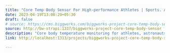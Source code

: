 ```yaml
---
title: "Core Temp Body Sensor For High-performance Athletes | Sports. Athletes | Biggworks"
date: 2023-04-19T13:08:29+05:30
draft: false
# source: https://cms.biggworks.com/biggworks-project-core-temp-body-sensor
source: http://bw-strapi:1337/biggworks-project-core-temp-body-sensor
description: "Core body temperature monitoring for athletes, astronauts and other sports and adventure enthusiasts"
link: http://localhost:1313/projects/biggworks-project-core-temp-body-sensor/

---
```


